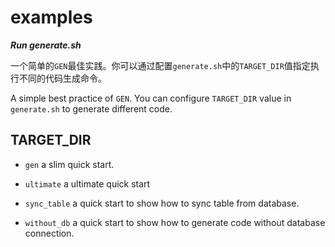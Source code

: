 # examples

***Run generate.sh***

一个简单的`GEN`最佳实践。你可以通过配置`generate.sh`中的`TARGET_DIR`值指定执行不同的代码生成命令。

A simple best practice of `GEN`. You can configure `TARGET_DIR` value in `generate.sh` to generate different code.

## TARGET_DIR

- `gen`
  a slim quick start.

- `ultimate`
  a ultimate quick start

- `sync_table`
  a quick start to show how to sync table from database.

- `without_db`
  a quick start to show how to generate code without database connection.
